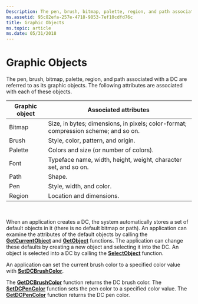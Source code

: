 ```yaml
---
Description: The pen, brush, bitmap, palette, region, and path associated with a DC are referred to as its graphic objects. The following attributes are associated with each of these objects.
ms.assetid: 95c82efa-257e-4718-9853-7ef10cdfd76c
title: Graphic Objects
ms.topic: article
ms.date: 05/31/2018
---
```


# Graphic Objects

The pen, brush, bitmap, palette, region, and path associated with a DC are referred to as its graphic objects. The following attributes are associated with each of these objects.



| Graphic object | Associated attributes                                                               |
|----------------|-------------------------------------------------------------------------------------|
| Bitmap         | Size, in bytes; dimensions, in pixels; color-format; compression scheme; and so on. |
| Brush          | Style, color, pattern, and origin.                                                  |
| Palette        | Colors and size (or number of colors).                                              |
| Font           | Typeface name, width, height, weight, character set, and so on.                     |
| Path           | Shape.                                                                              |
| Pen            | Style, width, and color.                                                            |
| Region         | Location and dimensions.                                                            |



 

When an application creates a DC, the system automatically stores a set of default objects in it (there is no default bitmap or path). An application can examine the attributes of the default objects by calling the [**GetCurrentObject**](/windows/desktop/api/Wingdi/nf-wingdi-getcurrentobject) and [**GetObject**](/windows/desktop/api/Wingdi/nf-wingdi-getobject) functions. The application can change these defaults by creating a new object and selecting it into the DC. An object is selected into a DC by calling the [**SelectObject**](/windows/desktop/api/Wingdi/nf-wingdi-selectobject) function.

An application can set the current brush color to a specified color value with [**SetDCBrushColor**](/windows/desktop/api/Wingdi/nf-wingdi-setdcbrushcolor).

The [**GetDCBrushColor**](/windows/desktop/api/WinGdi/nf-wingdi-getdcbrushcolor) function returns the DC brush color. The [**SetDCPenColor**](/windows/desktop/api/Wingdi/nf-wingdi-setdcpencolor) function sets the pen color to a specified color value. The [**GetDCPenColor**](/windows/desktop/api/WinGdi/nf-wingdi-getdcpencolor) function returns the DC pen color.

 

 



